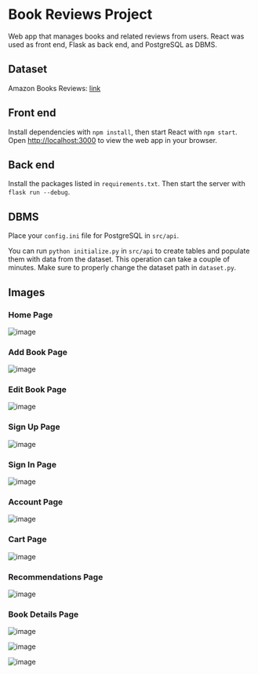 # Book Reviews Project

Web app that manages books and related reviews from users. React was used as front end, Flask as back end, and PostgreSQL as DBMS.

## Dataset

Amazon Books Reviews: [link](https://www.kaggle.com/datasets/mohamedbakhet/amazon-books-reviews/data)

## Front end

Install dependencies with `npm install`, then start React with `npm start`. Open [http://localhost:3000](http://localhost:3000) to view the web app in your browser.

## Back end

Install the packages listed in `requirements.txt`. Then start the server with `flask run --debug`.

## DBMS

Place your `config.ini` file for PostgreSQL in `src/api`.

You can run `python initialize.py` in `src/api` to create tables and populate them with data from the dataset. This operation can take a couple of minutes. Make sure to properly change the dataset path in `dataset.py`.

## Images

### Home Page

![image](img/main.png)

### Add Book Page

![image](img/add_book.png)

### Edit Book Page

![image](img/edit_book.png)

### Sign Up Page

![image](img/sign_up.png)

### Sign In Page

![image](img/sign_in.png)

### Account Page

![image](img/account.png)

### Cart Page

![image](img/cart.png)

### Recommendations Page

![image](img/recommendations.png)

### Book Details Page

![image](img/book_details1.png)

![image](img/book_details2.png)

![image](img/book_details3.png)